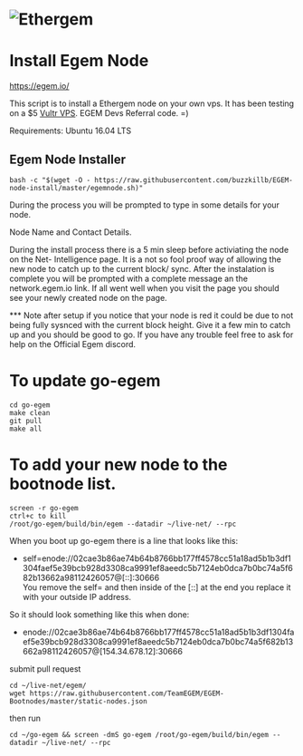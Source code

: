 # ![Ethergem](https://github.com/TeamEGEM/meta/blob/master/images/140x140.png)
# Install Egem Node
https://egem.io/

This script is to install a Ethergem node on your own vps.
It has been testing on a $5 [Vultr VPS](https://www.vultr.com/?ref=7408289). EGEM Devs Referral code. =)

Requirements: Ubuntu 16.04 LTS

## Egem Node Installer
```
bash -c "$(wget -O - https://raw.githubusercontent.com/buzzkillb/EGEM-node-install/master/egemnode.sh)"
```

During the process you will be prompted to type in some details for your node.

Node Name and Contact Details.

During the install process there is a 5 min sleep before activiating the node on the Net- Intelligence page. 
It is a not so fool proof way of allowing the new node to catch up to the current block/ sync. 
After the instalation is complete you will be prompted with a complete message an the network.egem.io link. 
If all went well when you visit the page you should see your newly created node on the page. 

*** Note after setup if you notice that your node is red it could be due to not being fully sysnced with the current block height. Give it a few min to catch up and you should be good to go.
If you have any trouble feel free to ask for help on the Official Egem discord. 

# To update go-egem
```
cd go-egem
make clean
git pull
make all
```

# To add your new node to the bootnode list.
```screen -ls
screen -r go-egem
ctrl+c to kill
/root/go-egem/build/bin/egem --datadir ~/live-net/ --rpc
```
When you boot up go-egem there is a line that looks like this:

* self=enode://02cae3b86ae74b64b8766bb177ff4578cc51a18ad5b1b3df1304faef5e39bcb928d3308ca9991ef8aeedc5b7124eb0dca7b0bc74a5f682b13662a98112426057@[::]:30666  
You remove the self= and then inside of the [::] at the end you replace it with your outside IP address.

So it should look something like this when done:

* enode://02cae3b86ae74b64b8766bb177ff4578cc51a18ad5b1b3df1304faef5e39bcb928d3308ca9991ef8aeedc5b7124eb0dca7b0bc74a5f682b13662a98112426057@[154.34.678.12]:30666

submit pull request
```
cd ~/live-net/egem/
wget https://raw.githubusercontent.com/TeamEGEM/EGEM-Bootnodes/master/static-nodes.json
```
then run
```
cd ~/go-egem && screen -dmS go-egem /root/go-egem/build/bin/egem --datadir ~/live-net/ --rpc
```
